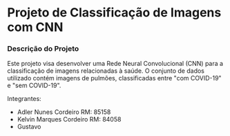 # Projeto de Classificação de Imagens com CNN
### Descrição do Projeto
Este projeto visa desenvolver uma Rede Neural Convolucional (CNN) para a classificação de imagens relacionadas à saúde. O conjunto de dados utilizado contém imagens de pulmões, classificadas entre "com COVID-19" e "sem COVID-19".

Integrantes: 
* Adler Nunes Cordeiro RM: 85158
* Kelvin Marques Cordeiro RM: 84058
* Gustavo
